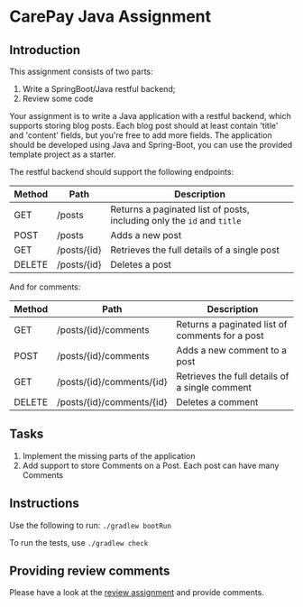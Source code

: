 # CarePay Java Assignment

## Introduction
This assignment consists of two parts:
1) Write a SpringBoot/Java restful backend;
2) Review some code

Your assignment is to write a Java application with a restful backend, which supports storing blog posts.
Each blog post should at least contain 'title' and 'content' fields, but you're free to add more fields. 
The application should be developed using Java and Spring-Boot, you can use the provided template project as a starter.

The restful backend should support the following endpoints:

| Method  | Path | Description   |
|---|---|---|
| GET  | /posts  | Returns a paginated list of posts, including only the `id` and `title` |
| POST | /posts  | Adds a new post  |
| GET  | /posts/{id} | Retrieves the full details of a single post  |
| DELETE  | /posts/{id} | Deletes a post |

And for comments:

| Method  | Path | Description   |
|---|---|---|
| GET  | /posts/{id}/comments  | Returns a paginated list of comments for a post |
| POST | /posts/{id}/comments  | Adds a new comment to a post  |
| GET  | /posts/{id}/comments/{id} | Retrieves the full details of a single comment  |
| DELETE  | /posts/{id}/comments/{id} | Deletes a comment |

## Tasks
1) Implement the missing parts of the application
2) Add support to store Comments on a Post. Each post can have many Comments

## Instructions
Use the following to run: `./gradlew bootRun`

To run the tests, use `./gradlew check`

## Providing review comments
Please have a look at the [review assignment](REVIEW-ASSIGNMENT.md) and provide comments.
